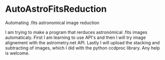 # AutoAstroFitsReduction
Automating .fits astronomical image reduction

I am trying to make a program that rerduces astronómical .fits images automaticaly. First I am learning to use API's and then I will try image alignement with the astrometry.net API. Lastly I will upload the stacking and subtracting of images, which I did with the python ccdproc library. Any help is welcome.

